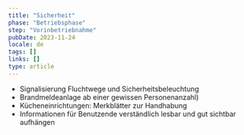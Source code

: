 ```yaml
---
title: "Sicherheit"
phase: "Betriebsphase"
step: "Vorinbetriebnahme"
pubDate: 2023-11-24
locale: de
tags: []
links: []
type: article
---
```


- Signalisierung Fluchtwege und Sicherheitsbeleuchtung
- Brandmeldeanlage ab einer gewissen Personenanzahl)
- Kücheneinrichtungen: Merkblätter zur Handhabung
- Informationen für Benutzende verständlich lesbar und gut sichtbar aufhängen

